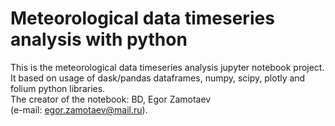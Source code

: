 # Meteorological data timeseries analysis with python
This is the meteorological data timeseries analysis jupyter notebook project. \
It based on usage of dask/pandas dataframes, numpy, scipy, plotly and folium python libraries. \
The creator of the notebook: BD, Egor Zamotaev \
(e-mail: egor.zamotaev@mail.ru).
